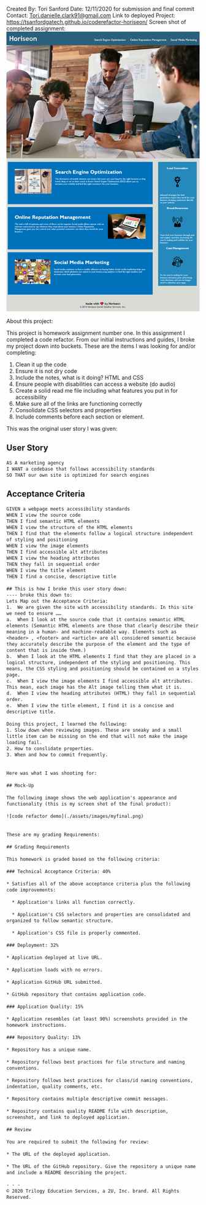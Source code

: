 Created By: Tori Sanford 
Date: 12/11/2020 for submission and final commit 
Contact: Tori.danielle.clark91@gmail.com 
Link to deployed Project: https://tsanfordgatech.github.io/coderefactor-horiseon/
Screen shot of completed assignment: ![Final Screen shot](./assets/images/myfinal.png)

About this project:

This project is homework assignment number one. In this assignment I completed a code refactor. From our initial instructions and guides, I broke my project down into buckets. These are the items I was looking for and/or completing: 

1. Clean it up the code
2. Ensure it is not dry code
3. Include the notes, what is it doing? HTML and CSS
4. Ensure people with disabilities can access a website (do audio)
5. Create a solid read me file including what features you put in for accessibility
6. Make sure all of the links are functioning correctly 
7. Consolidate CSS selectors and properties
8. Include comments before each section or element.


This was the original user story I was given: 


## User Story

```
AS A marketing agency
I WANT a codebase that follows accessibility standards
SO THAT our own site is optimized for search engines
```

## Acceptance Criteria

```
GIVEN a webpage meets accessibility standards
WHEN I view the source code
THEN I find semantic HTML elements
WHEN I view the structure of the HTML elements
THEN I find that the elements follow a logical structure independent of styling and positioning
WHEN I view the image elements
THEN I find accessible alt attributes
WHEN I view the heading attributes
THEN they fall in sequential order
WHEN I view the title element
THEN I find a concise, descriptive title

## This is how I broke this user story down: 
---- broke this down to: 
Lets Map out the Acceptance Criteria: 
1.	We are given the site with accessibility standards. In this site we need to ensure ……
a.	When I look at the source code that it contains semantic HTML elements (Semantic HTML elements are those that clearly describe their meaning in a human- and machine-readable way. Elements such as <header> , <footer> and <article> are all considered semantic because they accurately describe the purpose of the element and the type of content that is inside them.)
b.	When I look at the HTML elements I find that they are placed in a logical structure, independent of the styling and positioning. This means, the CSS styling and positioning should be contained on a styles page. 
c.	When I view the image elements I find accessible alt attributes. This mean, each image has the Alt image telling them what it is. 
d.	When I view the heading attributes (HTML) they fall in sequential order. 
e.	When I view the title element, I find it is a concise and descriptive title. 

Doing this project, I learned the following: 
1. Slow down when reviewing images. These are sneaky and a small little item can be missing on the end that will not make the image loading fail.
2. How to conslidate properties.
3. When and how to commit frequently. 


Here was what I was shooting for: 

## Mock-Up

The following image shows the web application's appearance and functionality (this is my screen shot of the final product):

![code refactor demo](./assets/images/myfinal.png)


These are my grading Requirements: 

## Grading Requirements

This homework is graded based on the following criteria: 

### Technical Acceptance Criteria: 40%

* Satisfies all of the above acceptance criteria plus the following code improvements:

  * Application's links all function correctly.

  * Application's CSS selectors and properties are consolidated and organized to follow semantic structure.

  * Application's CSS file is properly commented.

### Deployment: 32%

* Application deployed at live URL.

* Application loads with no errors.

* Application GitHub URL submitted.

* GitHub repository that contains application code.

### Application Quality: 15%

* Application resembles (at least 90%) screenshots provided in the homework instructions.

### Repository Quality: 13%

* Repository has a unique name.

* Repository follows best practices for file structure and naming conventions.

* Repository follows best practices for class/id naming conventions, indentation, quality comments, etc.

* Repository contains multiple descriptive commit messages.

* Repository contains quality README file with description, screenshot, and link to deployed application.

## Review

You are required to submit the following for review:

* The URL of the deployed application.

* The URL of the GitHub repository. Give the repository a unique name and include a README describing the project.

- - -
© 2020 Trilogy Education Services, a 2U, Inc. brand. All Rights Reserved.
